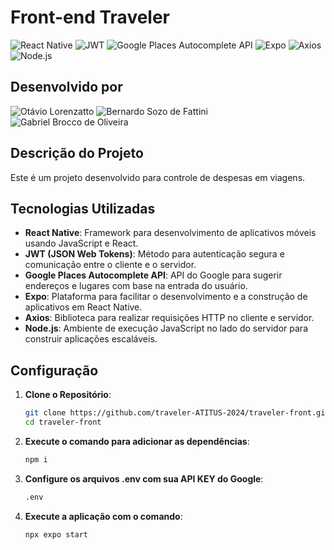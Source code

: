 # Front-end Traveler

![React Native](https://img.shields.io/badge/React%20Native-61DAFB?style=for-the-badge&logo=react&logoColor=black)
![JWT](https://img.shields.io/badge/JWT-000000?style=for-the-badge&logo=jsonwebtokens&logoColor=white)
![Google Places Autocomplete API](https://img.shields.io/badge/Google%20Places%20Autocomplete-4285F4?style=for-the-badge&logo=google&logoColor=white)
![Expo](https://img.shields.io/badge/Expo-000020?style=for-the-badge&logo=expo&logoColor=white)
![Axios](https://img.shields.io/badge/Axios-5A29E4?style=for-the-badge&logo=axios&logoColor=white)
![Node.js](https://img.shields.io/badge/Node.js-339933?style=for-the-badge&logo=nodedotjs&logoColor=white)

## Desenvolvido por

![Otávio Lorenzatto](https://img.shields.io/badge/Otávio%20Lorenzatto-FF5733?style=for-the-badge)
![Bernardo Sozo de Fattini](https://img.shields.io/badge/Bernardo%20Sozo%20de%20Fattini-FF69B4?style=for-the-badge)
![Gabriel Brocco de Oliveira](https://img.shields.io/badge/Gabriel%20Brocco%20de%20Oliveira-FFD700?style=for-the-badge)


## Descrição do Projeto

Este é um projeto desenvolvido para controle de despesas em viagens.

## Tecnologias Utilizadas

- **React Native**: Framework para desenvolvimento de aplicativos móveis usando JavaScript e React.
- **JWT (JSON Web Tokens)**: Método para autenticação segura e comunicação entre o cliente e o servidor.
- **Google Places Autocomplete API**: API do Google para sugerir endereços e lugares com base na entrada do usuário.
- **Expo**: Plataforma para facilitar o desenvolvimento e a construção de aplicativos em React Native.
- **Axios**: Biblioteca para realizar requisições HTTP no cliente e servidor.
- **Node.js**: Ambiente de execução JavaScript no lado do servidor para construir aplicações escaláveis.


## Configuração

1. **Clone o Repositório**:
   ```bash
   git clone https://github.com/traveler-ATITUS-2024/traveler-front.git
   cd traveler-front

2. **Execute o comando para adicionar as dependências**:
   ```bash
   npm i
   
3. **Configure os arquivos .env com sua API KEY do Google**:
   ```bash
   .env

4. **Execute a aplicação com o comando**:
   ```bash
   npx expo start
